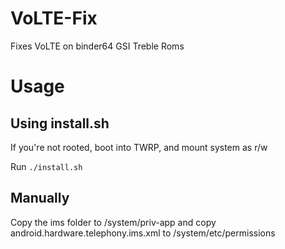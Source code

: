 # VoLTE-Fix
Fixes VoLTE on binder64 GSI Treble Roms

# Usage
## Using install.sh
If you're not rooted, boot into TWRP, and mount system as r/w

Run
``./install.sh``

## Manually
Copy the ims folder to /system/priv-app and copy android.hardware.telephony.ims.xml to /system/etc/permissions
